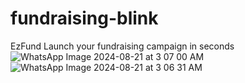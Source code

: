# fundraising-blink
EzFund
Launch your fundraising campaign in seconds
![WhatsApp Image 2024-08-21 at 3 07 00 AM](https://github.com/user-attachments/assets/6549ddc9-09b2-4156-a4bc-a26c2c17bdf8)
![WhatsApp Image 2024-08-21 at 3 06 31 AM](https://github.com/user-attachments/assets/2322f2d6-cf45-4c67-b1ca-683e1dbf3aa6)
